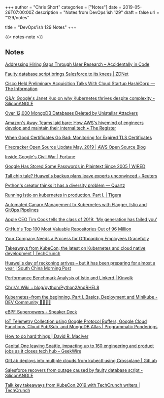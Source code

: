 +++
author = "Chris Short"
categories = ["Notes"]
date = 2019-05-26T07:00:00Z
description = "Notes from DevOps'ish 129"
draft = false
url = "129/notes"

title = "DevOps'ish 129 Notes"
+++

{{< notes-note >}}

## Notes

[Addressing Hiring Gaps Through User Research – Accidentally in Code](https://cate.blog/2019/05/15/addressing-hiring-gaps-through-user-research/)

[Faulty database script brings Salesforce to its knees | ZDNet](https://www.zdnet.com/article/faulty-database-script-brings-salesforce-to-its-knees/)

[Cisco Held Preliminary Acquisition Talks With Cloud Startup HashiCorp — The Information](https://www.theinformation.com/articles/cisco-held-preliminary-acquisition-talks-with-cloud-startup-hashicorp)

[Q&A: Google's Janet Kuo on why Kubernetes thrives despite complexity - SiliconANGLE](https://siliconangle.com/2019/05/22/q-google-software-engineer-weighs-kubeconeu/)

[Over 12,000 MongoDB Databases Deleted by Unistellar Attackers](https://www.bleepingcomputer.com/news/security/over-12-000-mongodb-databases-deleted-by-unistellar-attackers/)

[Amazon's Away Teams laid bare: How AWS's hivemind of engineers develop and maintain their internal tech • The Register](https://www.theregister.co.uk/2019/05/14/amazons_away_teams/)

[When Good Certificates Go Bad: Monitoring for Expired TLS Certificates](https://mux.com/blog/when-good-certificates-go-bad-monitoring-for-expired-tls-certificates/)

[Firecracker Open Source Update May, 2019 | AWS Open Source Blog](https://aws.amazon.com/blogs/opensource/firecracker-open-source-update-may-2019/)

[Inside Google's Civil War | Fortune](http://fortune.com/longform/inside-googles-civil-war/)

[Google Has Stored Some Passwords in Plaintext Since 2005 | WIRED](https://www.wired.com/story/google-stored-gsuite-passwords-plaintext/)

[Tall chip tale? Huawei's backup plans leave experts unconvinced - Reuters](https://www.reuters.com/article/us-usa-trade-china-huawei-analysis-idUSKCN1SN0YN)

[Python's creator thinks it has a diversity problem — Quartz](https://qz.com/1624252/pythons-creator-thinks-it-has-a-diversity-problem/)

[Running Istio on kubernetes in production. Part I. | Tigera](https://www.tigera.io/blog/running-istio-on-kubernetes-in-production-part-i/)

[Automated Canary Management to Kubernetes with Flagger, Istio and GitOps Pipelines](https://www.weave.works/blog/automated-canary-management-to-kubernetes-with-flagger-istio-and-gitops-pipelines)

[Apple CEO Tim Cook tells the class of 2019: 'My generation has failed you'](https://www.cnbc.com/2019/05/18/apple-ceo-tim-cook-tells-the-class-of-2019-my-generation-has-failed-you.html)

[GitHub's Top 100 Most Valuable Repositories Out of 96 Million](https://hackernoon.com/githubs-top-100-most-valuable-repositories-out-of-96-million-bb48caa9eb0b)

[Your Company Needs a Process for Offboarding Employees Gracefully](https://hbr.org/2019/05/your-company-needs-a-process-for-offboarding-employees-gracefully)

[Takeaways from KubeCon; the latest on Kubernetes and cloud native development | TechCrunch](https://techcrunch.com/2019/05/23/takeaways-from-kubecon/)

[Huawei's day of reckoning arrives – but it has been preparing for almost a year | South China Morning Post](https://www.scmp.com/tech/big-tech/article/3010507/huaweis-day-reckoning-arrives-it-has-been-preparing-almost-year)

[Performance Benchmark Analysis of Istio and Linkerd | Kinvolk](https://kinvolk.io/blog/2019/05/performance-benchmark-analysis-of-istio-and-linkerd/)

[Chris's Wiki :: blog/python/Python2AndRHEL8](https://utcc.utoronto.ca/~cks/space/blog/python/Python2AndRHEL8)

[Kubernetes - from the beginning, Part I, Basics, Deployment and Minikube - DEV Community 👩‍💻👨‍💻](https://dev.to/azure/kubernetes-from-the-beginning-part-i-4ifd)

[eBPF Superpowers - Speaker Deck](https://speakerdeck.com/lizrice/ebpf-superpowers)

[IoT Telemetry Collection using Google Protocol Buffers, Google Cloud Functions, Cloud Pub/Sub, and MongoDB Atlas | Programmatic Ponderings](https://programmaticponderings.com/2019/05/21/iot-telemetry-collection-using-google-protocol-buffers-cloud-functions-cloud-pub-sub-and-mongodb-atlas/)

[How to do hard things | David R. MacIver](https://www.drmaciver.com/2019/05/how-to-do-hard-things/)

[Capital One leaving Seattle, impacting up to 160 engineering and product jobs as it closes tech hub – GeekWire](https://www.geekwire.com/2019/capital-one-leaving-seattle-impacting-160-engineering-product-jobs-closes-tech-hub/)

[GitLab deploys into multiple clouds from kubectl using Crossplane | GitLab](https://about.gitlab.com/2019/05/20/gitlab-first-deployed-kubernetes-api-to-multiple-clouds/)

[Salesforce recovers from outage caused by faulty database script - SiliconANGLE](https://siliconangle.com/2019/05/19/salesforce-recovers-outage-caused-faulty-database-script/)

[Talk key takeaways from KubeCon 2019 with TechCrunch writers | TechCrunch](https://techcrunch.com/2019/05/20/talk-key-takeaways-from-kubecon-2019-with-techcrunch-writers/)
